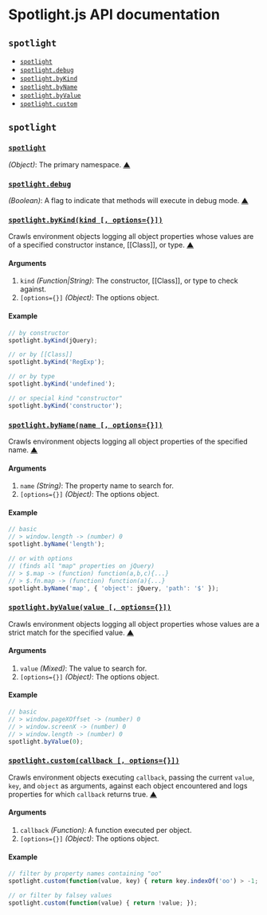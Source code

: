 # Spotlight.js API documentation

<!-- div -->


<!-- div -->

## `spotlight`
* [`spotlight`](#spotlight)
* [`spotlight.debug`](#spotlight.debug)
* [`spotlight.byKind`](#spotlight.byKind)
* [`spotlight.byName`](#spotlight.byName)
* [`spotlight.byValue`](#spotlight.byValue)
* [`spotlight.custom`](#spotlight.custom)

<!-- /div -->


<!-- /div -->


<!-- div -->


<!-- div -->

## `spotlight`

<!-- div -->

### <a id="spotlight" href="https://github.com/bestiejs/spotlight/blob/master/spotlight.js#L533" title="View in source">`spotlight`</a>
*(Object)*: The primary namespace.
[&#9650;][1]

<!-- /div -->


<!-- div -->

### <a id="spotlight.debug" href="https://github.com/bestiejs/spotlight/blob/master/spotlight.js#L540" title="View in source">`spotlight.debug`</a>
*(Boolean)*: A flag to indicate that methods will execute in debug mode.
[&#9650;][1]

<!-- /div -->


<!-- div -->

### <a id="spotlight.byKind" href="https://github.com/bestiejs/spotlight/blob/master/spotlight.js#L465" title="View in source">`spotlight.byKind(kind [, options={}])`</a>
Crawls environment objects logging all object properties whose values are of a specified constructor instance, [[Class]], or type.
[&#9650;][1]

#### Arguments
1. `kind` *(Function|String)*: The constructor, [[Class]], or type to check against.
2. `[options={}]` *(Object)*: The options object.

#### Example
~~~ js
// by constructor
spotlight.byKind(jQuery);

// or by [[Class]]
spotlight.byKind('RegExp');

// or by type
spotlight.byKind('undefined');

// or special kind "constructor"
spotlight.byKind('constructor');
~~~

<!-- /div -->


<!-- div -->

### <a id="spotlight.byName" href="https://github.com/bestiejs/spotlight/blob/master/spotlight.js#L486" title="View in source">`spotlight.byName(name [, options={}])`</a>
Crawls environment objects logging all object properties of the specified name.
[&#9650;][1]

#### Arguments
1. `name` *(String)*: The property name to search for.
2. `[options={}]` *(Object)*: The options object.

#### Example
~~~ js
// basic
// > window.length -> (number) 0
spotlight.byName('length');

// or with options
// (finds all "map" properties on jQuery)
// > $.map -> (function) function(a,b,c){...}
// > $.fn.map -> (function) function(a){...}
spotlight.byName('map', { 'object': jQuery, 'path': '$' });
~~~

<!-- /div -->


<!-- div -->

### <a id="spotlight.byValue" href="https://github.com/bestiejs/spotlight/blob/master/spotlight.js#L504" title="View in source">`spotlight.byValue(value [, options={}])`</a>
Crawls environment objects logging all object properties whose values are a strict match for the specified value.
[&#9650;][1]

#### Arguments
1. `value` *(Mixed)*: The value to search for.
2. `[options={}]` *(Object)*: The options object.

#### Example
~~~ js
// basic
// > window.pageXOffset -> (number) 0
// > window.screenX -> (number) 0
// > window.length -> (number) 0
spotlight.byValue(0);
~~~

<!-- /div -->


<!-- div -->

### <a id="spotlight.custom" href="https://github.com/bestiejs/spotlight/blob/master/spotlight.js#L523" title="View in source">`spotlight.custom(callback [, options={}])`</a>
Crawls environment objects executing `callback`, passing the current `value`, `key`, and `object` as arguments, against each object encountered and logs properties for which `callback` returns true.
[&#9650;][1]

#### Arguments
1. `callback` *(Function)*: A function executed per object.
2. `[options={}]` *(Object)*: The options object.

#### Example
~~~ js
// filter by property names containing "oo"
spotlight.custom(function(value, key) { return key.indexOf('oo') > -1; });

// or filter by falsey values
spotlight.custom(function(value) { return !value; });
~~~

<!-- /div -->


<!-- /div -->


<!-- /div -->


  [1]: #readme "Jump back to the TOC."